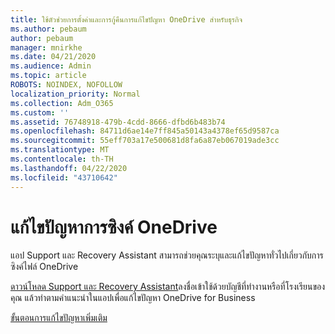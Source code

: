 ```yaml
---
title: ใช้ตัวช่วยการตั้งค่าและการกู้คืนการแก้ไขปัญหา OneDrive สําหรับธุรกิจ
ms.author: pebaum
author: pebaum
manager: mnirkhe
ms.date: 04/21/2020
ms.audience: Admin
ms.topic: article
ROBOTS: NOINDEX, NOFOLLOW
localization_priority: Normal
ms.collection: Adm_O365
ms.custom: ''
ms.assetid: 76748918-479b-4cdd-8666-dfbd6b483b74
ms.openlocfilehash: 84711d6ae14e7ff845a50143a4378ef65d9587ca
ms.sourcegitcommit: 55eff703a17e500681d8fa6a87eb067019ade3cc
ms.translationtype: MT
ms.contentlocale: th-TH
ms.lasthandoff: 04/22/2020
ms.locfileid: "43710642"
---
```

# <a name="fix-onedrive-sync-problems"></a>แก้ไขปัญหาการซิงค์ OneDrive

แอป Support และ Recovery Assistant สามารถช่วยคุณระบุและแก้ไขปัญหาทั่วไปเกี่ยวกับการซิงค์ไฟล์ OneDrive 
  
[ดาวน์โหลด Support และ Recovery Assistant](https://aka.ms/sara)ลงชื่อเข้าใช้ด้วยบัญชีที่ทํางานหรือที่โรงเรียนของคุณ แล้วทําตามคําแนะนําในแอปเพื่อแก้ไขปัญหา OneDrive for Business 
  
[ขั้นตอนการแก้ไขปัญหาเพิ่มเติม](https://go.microsoft.com/fwlink/?linkid=872097)
  

